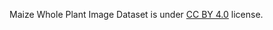 Maize Whole Plant Image Dataset is under [CC BY 4.0](https://creativecommons.org/licenses/by/4.0/legalcode) license.